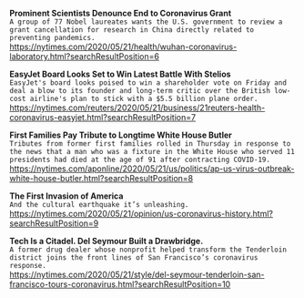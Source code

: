 **Prominent Scientists Denounce End to Coronavirus Grant**\
`A group of 77 Nobel laureates wants the U.S. government to review a grant cancellation for research in China directly related to preventing pandemics.`\
https://nytimes.com/2020/05/21/health/wuhan-coronavirus-laboratory.html?searchResultPosition=6

**EasyJet Board Looks Set to Win Latest Battle With Stelios**\
`EasyJet's board looks poised to win a shareholder vote on Friday and deal a blow to its founder and long-term critic over the British low-cost airline's plan to stick with a $5.5 billion plane order. `\
https://nytimes.com/reuters/2020/05/21/business/21reuters-health-coronavirus-easyjet.html?searchResultPosition=7

**First Families Pay Tribute to Longtime White House Butler**\
`Tributes from former first families rolled in Thursday in response to the news that a man who was a fixture in the White House who served 11 presidents had died at the age of 91 after contracting COVID-19. `\
https://nytimes.com/aponline/2020/05/21/us/politics/ap-us-virus-outbreak-white-house-butler.html?searchResultPosition=8

**The First Invasion of America**\
`And the cultural earthquake it’s unleashing.`\
https://nytimes.com/2020/05/21/opinion/us-coronavirus-history.html?searchResultPosition=9

**Tech Is a Citadel. Del Seymour Built a Drawbridge.**\
`A former drug dealer whose nonprofit helped transform the Tenderloin district joins the front lines of San Francisco’s coronavirus response.`\
https://nytimes.com/2020/05/21/style/del-seymour-tenderloin-san-francisco-tours-coronavirus.html?searchResultPosition=10

